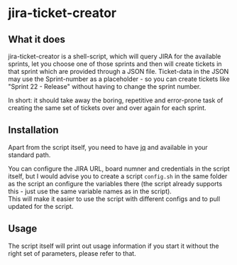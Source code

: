 # jira-ticket-creator

## What it does
jira-ticket-creator is a shell-script, which will query JIRA for the
available sprints, let you choose one of those sprints and then will
create tickets in that sprint which are provided through a JSON file.
Ticket-data in the JSON may use the Sprint-number as a placeholder - so
you can create tickets like "Sprint 22 - Release" without having to
change the sprint number.

In short: it should take away the boring, repetitive and error-prone
task of creating the same set of tickets over and over again for each
sprint.

## Installation
Apart from the script itself, you need to have
[jq](https://stedolan.github.io/jq/) and available in your standard
path.

You can configure the JIRA URL, board numner and credentials in the
script itself, but I would advise you to create a script `config.sh` in
the same folder as the script an configure the variables there (the
script already supports this - just use the same variable names as in
the script).  
This will make it easier to use the script with different configs and to
pull updated for the script.

## Usage
The script itself will print out usage information if you start it
without the right set of parameters, please refer to that.